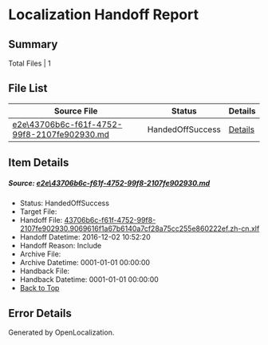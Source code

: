 # <a name='report-top'></a> Localization Handoff Report

## Summary
 Total Files | 1

## File List
 Source File | Status | Details 
 ----------- | ------ | ------- 
 [e2e\43706b6c-f61f-4752-99f8-2107fe902930.md](https://github.com/OpenLocalizationTestOrg/ol-test0/blob/925ac3f99dbba0e3582830bda8b4797c256b9ad8/e2e/43706b6c-f61f-4752-99f8-2107fe902930.md) | HandedOffSuccess | [Details](#ef26b937ee473180fbf6a0796bef0b98225e780a1)

## Item Details
##### <a name='ef26b937ee473180fbf6a0796bef0b98225e780a1'></a> Source: [e2e\43706b6c-f61f-4752-99f8-2107fe902930.md](https://github.com/OpenLocalizationTestOrg/ol-test0/blob/925ac3f99dbba0e3582830bda8b4797c256b9ad8/e2e/43706b6c-f61f-4752-99f8-2107fe902930.md)
* Status: HandedOffSuccess
* Target File: 
* Handoff File: [43706b6c-f61f-4752-99f8-2107fe902930.9069616f1a67b6140a7cf28a75cc255e860222ef.zh-cn.xlf](https://github.com/OpenLocalizationTestOrg/ol-test0-handoff/blob/6c1c11e104c27a0f5285a266489d344dfdb44dcf/ol-handoff/OpenLocalizationTestOrg/ol-test0-zhcn/shujia/ht/43706b6c-f61f-4752-99f8-2107fe902930.9069616f1a67b6140a7cf28a75cc255e860222ef.zh-cn.xlf)
* Handoff Datetime: 2016-12-02 10:52:20
* Handoff Reason: Include
* Archive File: 
* Archive Datetime: 0001-01-01 00:00:00
* Handback File: 
* Handback Datetime: 0001-01-01 00:00:00
* [Back to Top](#report-top)


## Error Details

Generated by OpenLocalization.
